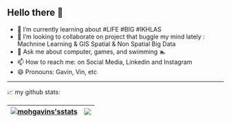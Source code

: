 ## Hello there 👋

- 🌱 I’m currently learning about #LIFE #BIG #IKHLAS
- 👯 I’m looking to collaborate on project that buggle my mind lately : Machnine Learning & GIS Spatial & Non Spatial Big Data
- 💬 Ask me about computer, games, and swimming 🏊
- 📫 How to reach me: on Social Media, Linkedin and Instagram
- 😄 Pronouns: Gavin, Vin, etc

---
📈 my github stats:

| <a href="https://github.com/mohgavin/github-readme-stats"><img align="center" src="https://github-readme-stats.vercel.app/api?username=mohgavin&show_icons=true&include_all_commits=true&theme=tokyonight&hide_border=true" alt="mohgavins'sstats" /></a> | <a href="https://github.com/mohgavin/github-readme-stats"><img align="center" src="https://github-readme-stats.vercel.app/api/top-langs/?username=mohgavin&layout=compact&theme=tokyonight&hide_border=true" /></a> |
| ------------- | ------------- |
